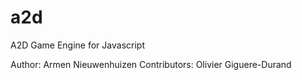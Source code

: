 a2d
===

A2D Game Engine for Javascript

Author: Armen Nieuwenhuizen
Contributors: 
	Olivier Giguere-Durand